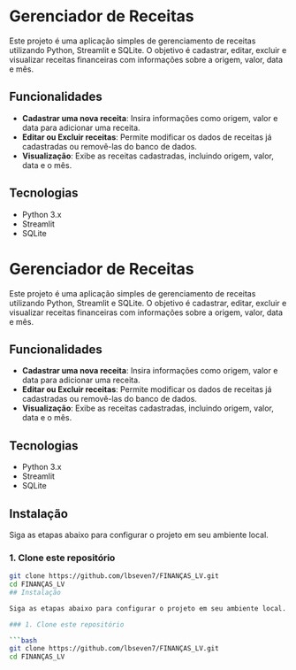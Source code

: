 # Gerenciador de Receitas

Este projeto é uma aplicação simples de gerenciamento de receitas utilizando Python, Streamlit e SQLite. O objetivo é cadastrar, editar, excluir e visualizar receitas financeiras com informações sobre a origem, valor, data e mês.

## Funcionalidades

- **Cadastrar uma nova receita**: Insira informações como origem, valor e data para adicionar uma receita.
- **Editar ou Excluir receitas**: Permite modificar os dados de receitas já cadastradas ou removê-las do banco de dados.
- **Visualização**: Exibe as receitas cadastradas, incluindo origem, valor, data e o mês.

## Tecnologias

- Python 3.x
- Streamlit
- SQLite

# Gerenciador de Receitas

Este projeto é uma aplicação simples de gerenciamento de receitas utilizando Python, Streamlit e SQLite. O objetivo é cadastrar, editar, excluir e visualizar receitas financeiras com informações sobre a origem, valor, data e mês.

## Funcionalidades

- **Cadastrar uma nova receita**: Insira informações como origem, valor e data para adicionar uma receita.
- **Editar ou Excluir receitas**: Permite modificar os dados de receitas já cadastradas ou removê-las do banco de dados.
- **Visualização**: Exibe as receitas cadastradas, incluindo origem, valor, data e o mês.

## Tecnologias

- Python 3.x
- Streamlit
- SQLite

## Instalação

Siga as etapas abaixo para configurar o projeto em seu ambiente local.

### 1. Clone este repositório

```bash
git clone https://github.com/lbseven7/FINANÇAS_LV.git
cd FINANÇAS_LV
## Instalação

Siga as etapas abaixo para configurar o projeto em seu ambiente local.

### 1. Clone este repositório

```bash
git clone https://github.com/lbseven7/FINANÇAS_LV.git
cd FINANÇAS_LV
